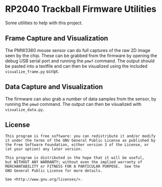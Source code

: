 # RP2040 Trackball Firmware Utilities

Some utilities to help with this project.

## Frame Capture and Visualization

The PMW3360 mouse sensor can do full captures of the raw 2D image seen by the chip.
These can be grabbed from the firmware by opening the debug USB serial port and running the `pmwf` command.
The output should be pasted into a textfile and can then be visualized using the included `visualize_frame.py` script.

## Data Capture and Visualization

The firmware can also grab a number of data samples from the sensor, by running the `pmwd` command.
The output can then be visualized with `visualize_data.py`.

## License

    This program is free software: you can redistribute it and/or modify
    it under the terms of the GNU General Public License as published by
    the Free Software Foundation, either version 3 of the License, or
    (at your option) any later version.

    This program is distributed in the hope that it will be useful,
    but WITHOUT ANY WARRANTY; without even the implied warranty of
    MERCHANTABILITY or FITNESS FOR A PARTICULAR PURPOSE.  See the
    GNU General Public License for more details.

    See <http://www.gnu.org/licenses/>.
